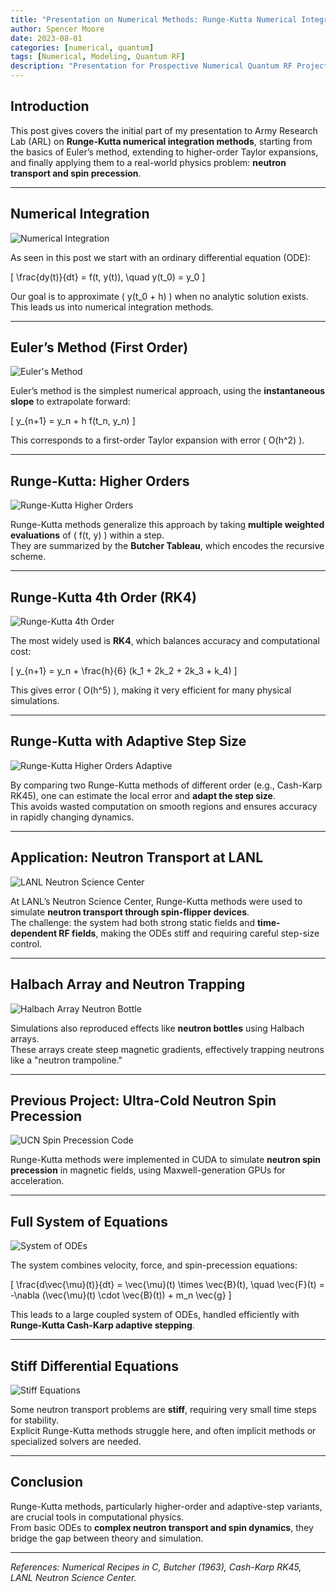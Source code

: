```yaml
---
title: "Presentation on Numerical Methods: Runge-Kutta Numerical Integration & Example Use in Neutron Transport"
author: Spencer Moore
date: 2023-08-01
categories: [numerical, quantum]
tags: [Numerical, Modeling, Quantum RF]
description: "Presentation for Prospective Numerical Quantum RF Project"
---
```


## Introduction

This post gives covers the initial part of my presentation to Army Research Lab (ARL) on **Runge-Kutta numerical integration methods**, starting from the basics of Euler’s method, extending to higher-order Taylor expansions, and finally applying them to a real-world physics problem: **neutron transport and spin precession**.

---

## Numerical Integration

![Numerical Integration](../assets/img/posts/runge-kutta/page_6.png)

As seen in this post we start with an ordinary differential equation (ODE):

\[
\frac{dy(t)}{dt} = f(t, y(t)), \quad y(t_0) = y_0
\]

Our goal is to approximate \( y(t_0 + h) \) when no analytic solution exists.  
This leads us into numerical integration methods.

---

## Euler’s Method (First Order)

![Euler's Method](../assets/img/posts/runge-kutta/page_7.png)

Euler’s method is the simplest numerical approach, using the **instantaneous slope** to extrapolate forward:

\[
y_{n+1} = y_n + h f(t_n, y_n)
\]

This corresponds to a first-order Taylor expansion with error \( O(h^2) \).

---

## Runge-Kutta: Higher Orders

![Runge-Kutta Higher Orders](../assets/img/posts/runge-kutta/page_8.png)

Runge-Kutta methods generalize this approach by taking **multiple weighted evaluations** of \( f(t, y) \) within a step.  
They are summarized by the **Butcher Tableau**, which encodes the recursive scheme.

---

## Runge-Kutta 4th Order (RK4)

![Runge-Kutta 4th Order](../assets/img/posts/runge-kutta/page_9.png)

The most widely used is **RK4**, which balances accuracy and computational cost:

\[
y_{n+1} = y_n + \frac{h}{6} (k_1 + 2k_2 + 2k_3 + k_4)
\]

This gives error \( O(h^5) \), making it very efficient for many physical simulations.

---

## Runge-Kutta with Adaptive Step Size

![Runge-Kutta Higher Orders Adaptive](../assets/img/posts/runge-kutta/page_10.png)

By comparing two Runge-Kutta methods of different order (e.g., Cash-Karp RK45), one can estimate the local error and **adapt the step size**.  
This avoids wasted computation on smooth regions and ensures accuracy in rapidly changing dynamics.

---

## Application: Neutron Transport at LANL

![LANL Neutron Science Center](../assets/img/posts/runge-kutta/page_11.png)

At LANL’s Neutron Science Center, Runge-Kutta methods were used to simulate **neutron transport through spin-flipper devices**.  
The challenge: the system had both strong static fields and **time-dependent RF fields**, making the ODEs stiff and requiring careful step-size control.

---

## Halbach Array and Neutron Trapping

![Halbach Array Neutron Bottle](../assets/img/posts/runge-kutta/page_12.png)

Simulations also reproduced effects like **neutron bottles** using Halbach arrays.  
These arrays create steep magnetic gradients, effectively trapping neutrons like a "neutron trampoline."

---

## Previous Project: Ultra-Cold Neutron Spin Precession

![UCN Spin Precession Code](../assets/img/posts/runge-kutta/page_13.png)

Runge-Kutta methods were implemented in CUDA to simulate **neutron spin precession** in magnetic fields, using Maxwell-generation GPUs for acceleration.

---

## Full System of Equations

![System of ODEs](../assets/img/posts/runge-kutta/page_14.png)

The system combines velocity, force, and spin-precession equations:

\[
\frac{d\vec{\mu}(t)}{dt} = \vec{\mu}(t) \times \vec{B}(t), 
\quad
\vec{F}(t) = -\nabla (\vec{\mu}(t) \cdot \vec{B}(t)) + m_n \vec{g}
\]

This leads to a large coupled system of ODEs, handled efficiently with **Runge-Kutta Cash-Karp adaptive stepping**.

---

## Stiff Differential Equations

![Stiff Equations](../assets/img/posts/runge-kutta/page_16.png)

Some neutron transport problems are **stiff**, requiring very small time steps for stability.  
Explicit Runge-Kutta methods struggle here, and often implicit methods or specialized solvers are needed.

---

## Conclusion

Runge-Kutta methods, particularly higher-order and adaptive-step variants, are crucial tools in computational physics.  
From basic ODEs to **complex neutron transport and spin dynamics**, they bridge the gap between theory and simulation.

---

*References: Numerical Recipes in C, Butcher (1963), Cash-Karp RK45, LANL Neutron Science Center.*
